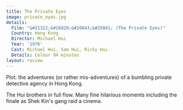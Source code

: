 ```yaml
---
title: The Private Eyes
image: private_eyes.jpg
details:
  Film: "&#21322;&#26020;&#20843;&#20841; (The Private Eyes)"
  Country: Hong Kong
  Director: Michael Hui
  Year: '1976'
  Cast: Michael Hui, Sam Hui, Ricky Hui
  Details: Colour 94 minutes
layout: review
---
```

Plot: the adventures (or rather mis-adventures) of
a bumbling private detective agency in Hong Kong.

The Hui brothers in full flow.  Many fine hilarious
moments including the finale as Shek Kin's gang
raid a cinema.
